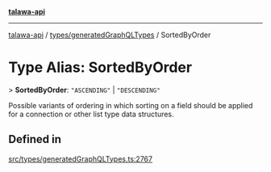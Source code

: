 [**talawa-api**](../../../README.md)

***

[talawa-api](../../../modules.md) / [types/generatedGraphQLTypes](../README.md) / SortedByOrder

# Type Alias: SortedByOrder

\> **SortedByOrder**: `"ASCENDING"` \| `"DESCENDING"`

Possible variants of ordering in which sorting on a field should be
applied for a connection or other list type data structures.

## Defined in

[src/types/generatedGraphQLTypes.ts:2767](https://github.com/PalisadoesFoundation/talawa-api/blob/039b0f127fb8caa46d57186ab4b3bb27fe150903/src/types/generatedGraphQLTypes.ts#L2767)

